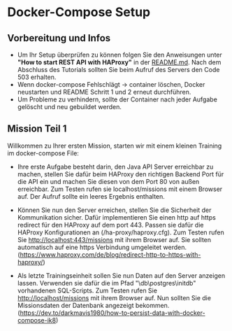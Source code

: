 # Docker-Compose Setup

## Vorbereitung und Infos

- Um Ihr Setup überprüfen zu können folgen Sie den Anweisungen unter __"How to start REST API with HAProxy"__ in der [README.md](./README.md). Nach dem Abschluss des Tutorials sollten Sie beim Aufruf des Servers den Code 503 erhalten.
- Wenn docker-compose Fehlschlägt -> container löschen, Docker neustarten und README Schritt 1 und 2 erneut durchführen.
- Um Probleme zu verhindern, sollte der Container nach jeder Aufgabe gelöscht und neu gebuildet werden.



## Mission Teil 1

Willkommen zu Ihrer ersten Mission, starten wir mit einem kleinen Training im docker-compose File:

- Ihre erste Aufgabe besteht darin, den Java API Server erreichbar zu machen, stellen Sie dafür beim HAProxy den richtigen Backend Port für die API ein und machen Sie diesen von dem Port 80 von außen erreichbar.
Zum Testen rufen sie localhost/missions mit einem Browser auf. Der Aufruf sollte ein leeres Ergebnis enthalten.

- Können Sie nun den Server erreichen, stellen Sie die Sicherheit der Kommunikation sicher. Dafür implementieren Sie einen http auf https redirect für den HAProxy auf dem port 443. Passen sie dafür die HAProxy Konfigurationen an (/ha-proxy/haproxy.cfg).
Zum Testen rufen Sie [http://localhost:443/missions]() mit ihrem Browser auf. Sie sollten automatisch auf eine https Verbindung umgeleitet werden. (<https://www.haproxy.com/de/blog/redirect-http-to-https-with-haproxy/>)


- Als letzte Trainingseinheit sollen Sie nun Daten auf den Server anzeigen lassen. Verwenden sie dafür die im Pfad "\db\postgres\initdb" vorhandenen SQL-Scripts.
Zum Testen rufen Sie [http://localhost/missions]() mit ihrem Browser auf. Nun sollten Sie die Missionsdaten der Datenbank angezeigt bekommen. (<https://dev.to/darkmavis1980/how-to-persist-data-with-docker-compose-ik8>)